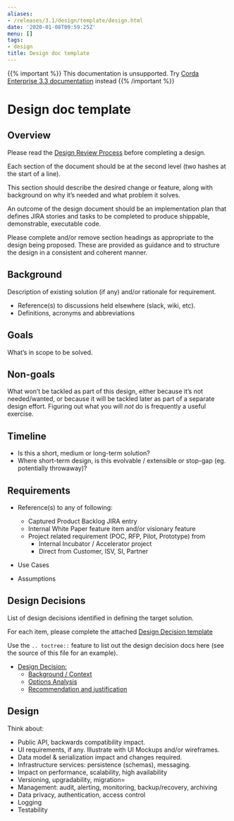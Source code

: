```yaml
---
aliases:
- /releases/3.1/design/template/design.html
date: '2020-01-08T09:59:25Z'
menu: []
tags:
- design
title: Design doc template
---
```

{{% important %}}
This documentation is unsupported.
Try [Corda Enterprise 3.3 documentation](/docs/corda-enterprise/3.3/_index.md) instead
{{% /important %}}


# Design doc template


## Overview

Please read the [Design Review Process](../design-review-process.md) before completing a design.

Each section of the document should be at the second level (two hashes at the start of a line).

This section should describe the desired change or feature, along with background on why it’s needed and what problem
it solves.

An outcome of the design document should be an implementation plan that defines JIRA stories and tasks to be completed
to produce shippable, demonstrable, executable code.

Please complete and/or remove section headings as appropriate to the design being proposed. These are provided as
guidance and to structure the design in a consistent and coherent manner.


## Background

Description of existing solution (if any) and/or rationale for requirement.


* Reference(s) to discussions held elsewhere (slack, wiki, etc).
* Definitions, acronyms and abbreviations


## Goals

What’s in scope to be solved.


## Non-goals

What won’t be tackled as part of this design, either because it’s not needed/wanted, or because it will be tackled later
as part of a separate design effort. Figuring out what you will *not* do is frequently a useful exercise.


## Timeline


* Is this a short, medium or long-term solution?
* Where short-term design, is this evolvable / extensible or stop-gap (eg. potentially throwaway)?


## Requirements


* Reference(s) to any of following:
    * Captured Product Backlog JIRA entry
    * Internal White Paper feature item and/or visionary feature
    * Project related requirement (POC, RFP, Pilot, Prototype) from
        * Internal Incubator / Accelerator project
        * Direct from Customer, ISV, SI, Partner




* Use Cases
* Assumptions


## Design Decisions

List of design decisions identified in defining the target solution.

For each item, please complete the attached [Design Decision template](decisions/decision.md)

Use the `.. toctree::` feature to list out the design decision docs here (see the source of this file for an example).



* [Design Decision: <Description heading>](decisions/decision.md)
    * [Background / Context](decisions/decision.md#background-context)
    * [Options Analysis](decisions/decision.md#options-analysis)
    * [Recommendation and justification](decisions/decision.md#recommendation-and-justification)






## Design

Think about:


* Public API, backwards compatibility impact.
* UI requirements, if any. Illustrate with UI Mockups and/or wireframes.
* Data model & serialization impact and changes required.
* Infrastructure services: persistence (schemas), messaging.
* Impact on performance, scalability, high availability
* Versioning, upgradability, migration=
* Management: audit, alerting, monitoring, backup/recovery, archiving
* Data privacy, authentication, access control
* Logging
* Testability

